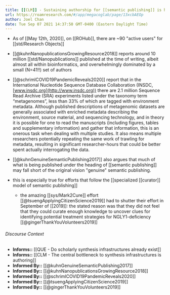 ```yaml
---
title: [[CLM]] - Sustaining authorship for [[semantic publishing]] is hard
url: https://roamresearch.com/#/app/megacoglab/page/13xcbAEOp
author: Joel Chan
date: Tue Sep 07 2021 14:37:50 GMT-0400 (Eastern Daylight Time)
---
```


- As of [[May 12th, 2020]], on [[ROHub]], there are ~90 "active users" for [[std/Research Objects]]
- [[@kuhnNanopublicationsGrowingResource2018]] reports around 10 million [[std/Nanopublications]] published at the time of writing, albeit almost all within bioinformatics, and overwhelmingly dominated by a small (N=41!!) set of authors
- [[@schrimlCOVID19PandemicReveals2020]] report that in the International Nucleotide Sequence Database Collaboration (INSDC, [www.insdc.org](http://www.insdc.org)) there are 2.1 million Sequence Read Archive (SRA) experiments listed under the taxonomy term “metagenomes”, less than 33% of which are tagged with environment metadata. Although published descriptions of metagenomic datasets are generally associated with enriched metadata describing the environment, source material, and sequencing technology, and in theory it is possible for one to read the manuscripts (including figures, tables and supplementary information) and gather that information, this is an onerous task when dealing with multiple studies. It also means multiple researchers potentially repeating the same work of trawling for metadata, resulting in significant researcher-hours that could be better spent actually interrogating the data.
- [[@kuhnGenuineSemanticPublishing2017]] also argues that much of what is being published under the heading of [[semantic publishing]] may fall short of the original vision "genuine" semantic publishing.
- this is especially true for efforts that follow the [[specialized [[curator]] model of semantic publishing]]

    - the amazing [[sys/Mark2Cure]] effort [[@tsuengApplyingCitizenScience2019]] had to shutter their effort in September of [[2019]]: the stated reason was that they did not feel that they could curate enough knowledge to uncover clues for identifying potential treatment strategies for NGLY1-deficiency [[@gingerThankYouVolunteers2019]]

###### Discourse Context

- **Informs::** [[QUE - Do scholarly synthesis infrastructures already exist]]
- **Informs::** [[CLM - The central bottleneck to synthesis infrastructures is authoring]]
- **Informed By::** [[@kuhnGenuineSemanticPublishing2017]]
- **Informed By::** [[@kuhnNanopublicationsGrowingResource2018]]
- **Informed By::** [[@schrimlCOVID19PandemicReveals2020]]
- **Informed By::** [[@tsuengApplyingCitizenScience2019]]
- **Informed By::** [[@gingerThankYouVolunteers2019]]
